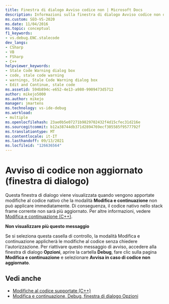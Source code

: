 ```yaml
---
title: Finestra di dialogo Avviso codice non | Microsoft Docs
description: Informazioni sulla finestra di dialogo Avviso codice non disponibile, che viene visualizzata quando sono state apportate modifiche al codice nativo che Non è stato possibile applicare immediatamente a Modifica e continuazione.
ms.custom: SEO-VS-2020
ms.date: 11/04/2016
ms.topic: conceptual
f1_keywords:
- vs.debug.ENC.stalecode
dev_langs:
- CSharp
- VB
- FSharp
- C++
helpviewer_keywords:
- Stale Code Warning dialog box
- code, stale code warning
- warnings, Stale Code Warning dialog box
- Edit and Continue, stale code
ms.assetid: 594b894c-e652-4e13-a980-9909473d5712
author: mikejo5000
ms.author: mikejo
manager: jmartens
ms.technology: vs-ide-debug
ms.workload:
- multiple
ms.openlocfilehash: 23ae0b5e07271b9829702432f4d15cfec31d216e
ms.sourcegitcommit: b12a38744db371d2894769ecf305585f9577792f
ms.translationtype: MT
ms.contentlocale: it-IT
ms.lasthandoff: 09/13/2021
ms.locfileid: "126636564"
---
```

# <a name="stale-code-warning-dialog-box"></a>Avviso di codice non aggiornato (finestra di dialogo)

Questa finestra di dialogo viene visualizzata quando vengono apportate modifiche al codice nativo che la modalità **Modifica e continuazione** non può applicare immediatamente. Di conseguenza, il codice nativo nello stack frame corrente non sarà più aggiornato. Per altre informazioni, vedere [Modifica e continuazione (C++)](edit-and-continue-visual-cpp.md).

**Non visualizzare più questo messaggio**

Se si seleziona questa casella di controllo, la modalità Modifica e continuazione applicherà le modifiche al codice senza chiedere l'autorizzazione. Per riattivare questo messaggio di avviso, accedere alla finestra di dialogo **Opzioni**, aprire la cartella **Debug**, fare clic sulla pagina **Modifica e continuazione** e selezionare **Avvisa in caso di codice non aggiornato**.

## <a name="see-also"></a>Vedi anche

- [Modifiche al codice supportate (C++)](supported-code-changes-cpp.md)
- [Modifica e continuazione, Debug, finestra di dialogo Opzioni](edit-and-continue.md)